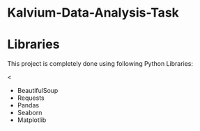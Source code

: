 # Kalvium-Data-Analysis-Task








<h1><b>Libraries</b></h1>
<p>This project is completely done using following Python Libraries:

<<ul>
  <li>BeautifulSoup</li>
  <li>Requests</li>
  <li>Pandas</li>
  <li>Seaborn</li>
  <li>Matplotlib</li>
</ul></p>
